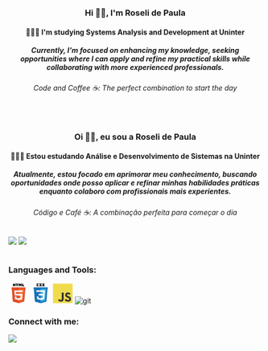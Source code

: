 <h3 align="center">Hi 👋🏼, I'm Roseli de Paula</h3>
<h4 align="center"> 👩🏻‍🎓 I'm studying Systems Analysis and Development at Uninter</h4>
<h5 align="center">Currently, I'm focused on enhancing my knowledge, seeking opportunities where I can apply and refine my practical skills while collaborating with more experienced professionals.</h5>
<h6 align="center">Code and Coffee ☕: The perfect combination to start the day</h6>

<br>

<h3 align="center">Oi 👋🏼, eu sou a Roseli de Paula</h3>
<h4 align="center"> 👩🏻‍🎓 Estou estudando Análise e Desenvolvimento de Sistemas na Uninter</h4>
<h5 align="center">Atualmente, estou focado em aprimorar meu conhecimento, buscando oportunidades onde posso aplicar e refinar minhas habilidades práticas enquanto colaboro com profissionais mais experientes.</h5>
<h6 align="center">Código e Café ☕: A combinação perfeita para começar o dia</h6>

<div>
<img height=180 align="center"  src="https://github-readme-stats.vercel.app/api?username=Depaula-Dev&show_icons=true&theme=tokyonight&include_all_commits=true&count_private=true"/>
<img height=180 align="center"  src="https://github-readme-stats.vercel.app/api/top-langs/?username=Depaula-Dev&layout=pie&langs_count=16&theme=tokyonight"/>
</div>

<br>

<div class="no-decoration"> 
<h3 align="left">Languages and Tools:</h3>
<p align="left"> 
   <img src="https://raw.githubusercontent.com/devicons/devicon/master/icons/html5/html5-original-wordmark.svg" alt="html5" width="40" height="40"/>
   <img src="https://raw.githubusercontent.com/devicons/devicon/master/icons/css3/css3-original-wordmark.svg" alt="css3" width="40" height="40"/> 
   <img src="https://raw.githubusercontent.com/devicons/devicon/master/icons/javascript/javascript-original.svg" alt="javascript" width="40" height="40"/>
   <img src="https://www.vectorlogo.zone/logos/git-scm/git-scm-icon.svg" alt="git" width="40" height="40"/> 
</p>
</div> 

<div>
<h3 align="left">Connect with me:</h3>
<p align="left">
 <a href="https://www.linkedin.com/in/roseli-de-paula" target="_blank"><img src="https://img.shields.io/badge/-LinkedIn-%230077B5?style=for-the-badge&logo=linkedin&logoColor=white" target="_blank"></a>
</p>
</div>

</body>


